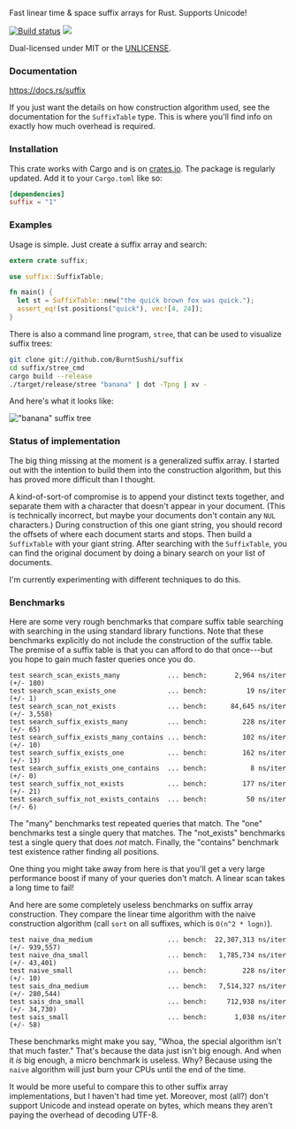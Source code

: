 Fast linear time & space suffix arrays for Rust. Supports Unicode!

[![Build status](https://api.travis-ci.org/BurntSushi/suffix.png)](https://travis-ci.org/BurntSushi/suffix)
[![](http://meritbadge.herokuapp.com/suffix)](https://crates.io/crates/suffix)

Dual-licensed under MIT or the [UNLICENSE](http://unlicense.org).


### Documentation

https://docs.rs/suffix

If you just want the details on how construction algorithm used, see the
documentation for the `SuffixTable` type. This is where you'll find info on
exactly how much overhead is required.


### Installation

This crate works with Cargo and is on
[crates.io](https://crates.io/crates/suffix). The package is regularly updated.
Add it to your `Cargo.toml` like so:

```toml
[dependencies]
suffix = "1"
```


### Examples

Usage is simple. Just create a suffix array and search:

```rust
extern crate suffix;

use suffix::SuffixTable;

fn main() {
  let st = SuffixTable::new("the quick brown fox was quick.");
  assert_eq!(st.positions("quick"), vec![4, 24]);
}
```

There is also a command line program, `stree`, that can be used to visualize
suffix trees:

```bash
git clone git://github.com/BurntSushi/suffix
cd suffix/stree_cmd
cargo build --release
./target/release/stree "banana" | dot -Tpng | xv -
```

And here's what it looks like:

!["banana" suffix tree](http://burntsushi.net/stuff/banana.png)


### Status of implementation

The big thing missing at the moment is a generalized suffix array. I started
out with the intention to build them into the construction algorithm, but this
has proved more difficult than I thought.

A kind-of-sort-of compromise is to append your distinct texts together, and
separate them with a character that doesn't appear in your document. (This is
technically incorrect, but maybe your documents don't contain any `NUL`
characters.) During construction of this one giant string, you should record
the offsets of where each document starts and stops. Then build a `SuffixTable`
with your giant string. After searching with the `SuffixTable`, you can find
the original document by doing a binary search on your list of documents.

I'm currently experimenting with different techniques to do this.


### Benchmarks

Here are some very rough benchmarks that compare suffix table searching with
searching in the using standard library functions. Note that these benchmarks
explicitly do not include the construction of the suffix table. The premise of
a suffix table is that you can afford to do that once---but you hope to gain
much faster queries once you do.

```
test search_scan_exists_many            ... bench:       2,964 ns/iter (+/- 180)
test search_scan_exists_one             ... bench:          19 ns/iter (+/- 1)
test search_scan_not_exists             ... bench:      84,645 ns/iter (+/- 3,558)
test search_suffix_exists_many          ... bench:         228 ns/iter (+/- 65)
test search_suffix_exists_many_contains ... bench:         102 ns/iter (+/- 10)
test search_suffix_exists_one           ... bench:         162 ns/iter (+/- 13)
test search_suffix_exists_one_contains  ... bench:           8 ns/iter (+/- 0)
test search_suffix_not_exists           ... bench:         177 ns/iter (+/- 21)
test search_suffix_not_exists_contains  ... bench:          50 ns/iter (+/- 6)
```

The "many" benchmarks test repeated queries that match. The "one" benchmarks
test a single query that matches. The "not_exists" benchmarks test a single
query that does *not* match. Finally, the "contains" benchmark test existence
rather finding all positions.

One thing you might take away from here is that you'll get a very large
performance boost if many of your queries don't match. A linear scan takes a
long time to fail!

And here are some completely useless benchmarks on suffix array construction.
They compare the linear time algorithm with the naive construction algorithm
(call `sort` on all suffixes, which is `O(n^2 * logn)`).

```
test naive_dna_medium                   ... bench:  22,307,313 ns/iter (+/- 939,557)
test naive_dna_small                    ... bench:   1,785,734 ns/iter (+/- 43,401)
test naive_small                        ... bench:         228 ns/iter (+/- 10)
test sais_dna_medium                    ... bench:   7,514,327 ns/iter (+/- 280,544)
test sais_dna_small                     ... bench:     712,938 ns/iter (+/- 34,730)
test sais_small                         ... bench:       1,038 ns/iter (+/- 58)
```

These benchmarks might make you say, "Whoa, the special algorithm isn't that
much faster." That's because the data just isn't big enough. And when it *is*
big enough, a micro benchmark is useless. Why? Because using the `naive`
algorithm will just burn your CPUs until the end of the time.

It would be more useful to compare this to other suffix array implementations,
but I haven't had time yet. Moreover, most (all?) don't support Unicode and
instead operate on bytes, which means they aren't paying the overhead of
decoding UTF-8.
